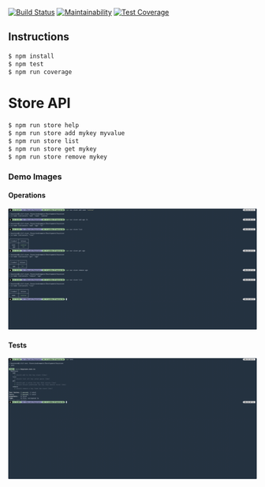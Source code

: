 [![Build Status](https://travis-ci.org/andrew-tests/keystore.svg?branch=master)](https://travis-ci.org/andrew-tests/keystore)
[![Maintainability](https://api.codeclimate.com/v1/badges/f5615a9c55b3d9574ea3/maintainability)](https://codeclimate.com/github/andrew-tests/keystore/maintainability)
[![Test Coverage](https://api.codeclimate.com/v1/badges/f5615a9c55b3d9574ea3/test_coverage)](https://codeclimate.com/github/andrew-tests/keystore/test_coverage)

## Instructions

    $ npm install
    $ npm test
    $ npm run coverage

# Store API

    $ npm run store help
    $ npm run store add mykey myvalue
    $ npm run store list
    $ npm run store get mykey
    $ npm run store remove mykey

### Demo Images

#### Operations

![Preview1](./1.png)

#### Tests

![Preview2](./2.png)
